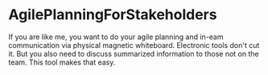 AgilePlanningForStakeholders
============================

If you are like me, you want to do your agile planning and in-eam communication via physical magnetic whiteboard. Electronic tools don't cut it. But you also need to discuss summarized information to those not on the team. This tool makes that easy.
